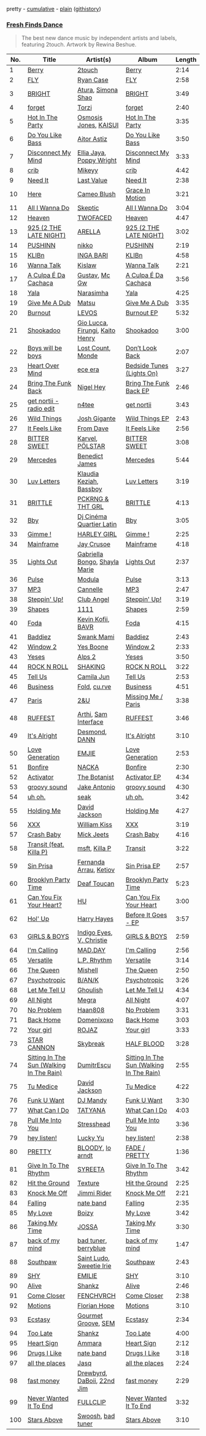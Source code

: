 pretty - [cumulative](/playlists/cumulative/Fresh%20Finds%20Dance.md) - [plain](/playlists/plain/37i9dQZF1DX6bBjHfdRnza) ([githistory](https://github.githistory.xyz/vitokorn/spotify-playlist-archive/blob/master/playlists/plain/37i9dQZF1DX6bBjHfdRnza))
### [Fresh Finds Dance](https://open.spotify.com/playlist/37i9dQZF1DX6bBjHfdRnza)

> The best new dance music by independent artists and labels, featuring 2touch. Artwork by Rewina Beshue.

| No. | Title | Artist(s) | Album | Length |
|---|---|---|---|---|
| 1 | [Berry](https://open.spotify.com/track/46ZXFEiPubUOl8kuphtUfY) | [2touch](https://open.spotify.com/artist/2RikPlsCIooWbVXeFikhcq) | [Berry](https://open.spotify.com/album/1W2M5ONY1tLSZaaW3NwMFP) | 2:14 |
| 2 | [FLY](https://open.spotify.com/track/0DQh8npg00qJ4Rm5f7w2U9) | [Ryan Case](https://open.spotify.com/artist/2MCUmcEXeY80S0aSucQsXn) | [FLY](https://open.spotify.com/album/1Zrrf1LNbr6i2e3VqVZ4Sx) | 2:58 |
| 3 | [BRIGHT](https://open.spotify.com/track/2OS5TP13pmupiTtVzOgsD0) | [Atura](https://open.spotify.com/artist/5nn0cIrXfm1pZ7jKFFexei), [Simona Shao](https://open.spotify.com/artist/4iF8VQ9Avxe5RM3A4ddlvF) | [BRIGHT](https://open.spotify.com/album/5lFtP8xrqkckHAy92k7b2P) | 3:49 |
| 4 | [forget](https://open.spotify.com/track/0Rn9pkfhWmwtgvCvI3HChj) | [Torzi](https://open.spotify.com/artist/2rsu13VNGzmC5llLQrpp0c) | [forget](https://open.spotify.com/album/20Z93Bm69nZvJMy5rxcLym) | 2:40 |
| 5 | [Hot In The Party](https://open.spotify.com/track/0MVBT2XUKmRJmvOX8GngyJ) | [Osmosis Jones](https://open.spotify.com/artist/39vtMUnZETGKSh6MFRSJ7n), [KAISUI](https://open.spotify.com/artist/3nw02QhDsR9kPXfPlptEbs) | [Hot In The Party](https://open.spotify.com/album/5d4VFFHF06KIbDfcRufGTM) | 3:35 |
| 6 | [Do You Like Bass](https://open.spotify.com/track/0ATjMMo8OW5d5pJqzK0usi) | [Aitor Astiz](https://open.spotify.com/artist/2bsLrKmjDykFzFMvA3DaXz) | [Do You Like Bass](https://open.spotify.com/album/09JYai4mGwViy7xpvFRSYO) | 3:50 |
| 7 | [Disconnect My Mind](https://open.spotify.com/track/475XAqKiWX3NfL6krluoc2) | [Ellia Jaya](https://open.spotify.com/artist/1TFsdiO28p3pTXN1iwvAAO), [Poppy Wright](https://open.spotify.com/artist/7av0AJ5afMwtx5Ay0Nv7qS) | [Disconnect My Mind](https://open.spotify.com/album/69ERwWKZK6b6afCMsxWh7B) | 3:33 |
| 8 | [crib](https://open.spotify.com/track/0k5HKE9bwPSXkiKD1gDmKG) | [Mikeyy](https://open.spotify.com/artist/55ILpEsjJWvHpPIlUQIJJW) | [crib](https://open.spotify.com/album/0XRu2oQqsrEYOAa6SfqNqi) | 4:42 |
| 9 | [Need It](https://open.spotify.com/track/2Ied5Kc9sahSeTO6GBRkWQ) | [Last Value](https://open.spotify.com/artist/03GldB4eId8dRZSbl6jmve) | [Need It](https://open.spotify.com/album/5dW5xdjXd8wszERahTyT4O) | 2:38 |
| 10 | [Here](https://open.spotify.com/track/58lD70y0zxpdiAA9pUCbMk) | [Cameo Blush](https://open.spotify.com/artist/2Lx2CAHHQ2IC1iXjS6Y70v) | [Grace In Motion](https://open.spotify.com/album/2nwWZ9AxNZmGS1Bep29vzI) | 3:21 |
| 11 | [All I Wanna Do](https://open.spotify.com/track/5HUC9IjfAU9OG0L0BU339b) | [Skeptic](https://open.spotify.com/artist/1b3IrBNhhpCTXFoJDA8DfI) | [All I Wanna Do](https://open.spotify.com/album/5jsXGxUYryqVDBgfm8rxAH) | 3:04 |
| 12 | [Heaven](https://open.spotify.com/track/766oYDSsvonCNpKw6YtuCl) | [TWOFACED](https://open.spotify.com/artist/4di9XZXeIgxV4a9rt11392) | [Heaven](https://open.spotify.com/album/1ekDGVoO8sUjZR0oZhqmDo) | 4:47 |
| 13 | [925 (2 THE LATE NIGHT)](https://open.spotify.com/track/1koeOKDcCpkuvQUTeAtoDi) | [ARELLA](https://open.spotify.com/artist/36IVsTAOVKo3ma5ChM3ZXd) | [925 (2 THE LATE NIGHT)](https://open.spotify.com/album/1G2VC9Yqt4cr4yYzevtxYX) | 3:02 |
| 14 | [PUSHINN](https://open.spotify.com/track/3afe2BTqwgrwrLoOatjxFi) | [nikko](https://open.spotify.com/artist/5fEybpxnFCsR5r5UeyEFiq) | [PUSHINN](https://open.spotify.com/album/2umT6tMDBC2DDbjCEckF3v) | 2:19 |
| 15 | [KLIBn](https://open.spotify.com/track/4UH9awtTpoIqhijyHsciwo) | [INGA BARI](https://open.spotify.com/artist/6z0ooG8fkckCtNWwLNAJ6G) | [KLIBn](https://open.spotify.com/album/1ikv1OIvkCLud7EAvIaBgU) | 4:58 |
| 16 | [Wanna Talk](https://open.spotify.com/track/3bF5pQENGF8T5zesA7iVhw) | [Kislaw](https://open.spotify.com/artist/3TyDnNCINpwLxJiRbT6uuh) | [Wanna Talk](https://open.spotify.com/album/7iodx7gIJJJ08epxVbXggj) | 2:21 |
| 17 | [A Culpa É Da Cachaça](https://open.spotify.com/track/2MgxCjL1sEUKMQwVlVAuur) | [Gustav](https://open.spotify.com/artist/2sIP89AL66SX8ApMyoHjJy), [Mc Gw](https://open.spotify.com/artist/0f1IECbrVV952unZkzrsg2) | [A Culpa É Da Cachaça](https://open.spotify.com/album/54GR9Vqw95ApOMB4DV5pe3) | 3:56 |
| 18 | [Yala](https://open.spotify.com/track/0xwHhaA6gHv3MPpqkSrebK) | [Narasimha](https://open.spotify.com/artist/2wzbr5OelMdawn7HrZRefV) | [Yala](https://open.spotify.com/album/64y98zrDVtesWibDJAndXD) | 4:25 |
| 19 | [Give Me A Dub](https://open.spotify.com/track/6FkQzlk7Z5n6wcq1FCa3Cr) | [Matsu](https://open.spotify.com/artist/2bFIsZ2C80LKx8Pdk8KW5U) | [Give Me A Dub](https://open.spotify.com/album/1CCLUfUFMd6BTEYmjDjPkY) | 3:35 |
| 20 | [Burnout](https://open.spotify.com/track/2Vh8MwHrFkb9RQSircIZWM) | [LEVOS](https://open.spotify.com/artist/0HMKnlBZ6pzlIhrEfOED3o) | [Burnout EP](https://open.spotify.com/album/1wjhtX0Dq5qXrma0HFamN0) | 5:32 |
| 21 | [Shookadoo](https://open.spotify.com/track/7L3prmjPhWKjweCNoV6Wlx) | [Gio Lucca](https://open.spotify.com/artist/6bzkE76ArC0nIuNKH04T74), [Firungi](https://open.spotify.com/artist/5UGCaPydVfxaKclCnTar7j), [Kaito Henry](https://open.spotify.com/artist/6ZqEafvDHteFyJeVqXRwjC) | [Shookadoo](https://open.spotify.com/album/2s5jMuWMnkCuTBEOkECC3m) | 3:00 |
| 22 | [Boys will be boys](https://open.spotify.com/track/4yXfLgoh16XoKawaiyriAp) | [Lost Count](https://open.spotify.com/artist/4IhvHFb5Lbl54E4igYTy7b), [Monde](https://open.spotify.com/artist/2W7qynuWq1MsPtPNFugxQ1) | [Don’t Look Back](https://open.spotify.com/album/5F6DD8yEQrAZm17zZFbgu6) | 2:07 |
| 23 | [Heart Over Mind](https://open.spotify.com/track/2HkwbSvuLtCd83RsO2hev1) | [ece era](https://open.spotify.com/artist/6UMFKxAYDGjZtbUBvMn3xu) | [Bedside Tunes (Lights On)](https://open.spotify.com/album/22g0QbOHTwdjHJCx9NwNER) | 3:27 |
| 24 | [Bring The Funk Back](https://open.spotify.com/track/2GWrlPQcDAwmNWfRQ3p4my) | [Nigel Hey](https://open.spotify.com/artist/1cPQM2gu0JiwizeLoo9Edt) | [Bring The Funk Back EP](https://open.spotify.com/album/4uuvhkwgrUOsV5zAVHN7jM) | 2:46 |
| 25 | [get nortii - radio edit](https://open.spotify.com/track/6lxVoj1ofhLx8GdeGy1Js7) | [n4tee](https://open.spotify.com/artist/4OclpJDJ7diQCzutoOdkvj) | [get nortii](https://open.spotify.com/album/4LmtVo4SCGSOXjgrUNvFQX) | 3:43 |
| 26 | [Wild Things](https://open.spotify.com/track/0URye81mlMND44sNFErobp) | [Josh Gigante](https://open.spotify.com/artist/7dcUWT1KmxjXieEnzFSjeH) | [Wild Things EP](https://open.spotify.com/album/3IZGBWwLUHkvBfybdPfol6) | 2:43 |
| 27 | [It Feels Like](https://open.spotify.com/track/6F2sn9kcsw8z8mgmJrVOyK) | [From Dave](https://open.spotify.com/artist/0mZidOoBt44GjnhNMUr9F6) | [It Feels Like](https://open.spotify.com/album/14aXbZsvboHzeuDcRJwMjp) | 2:56 |
| 28 | [BITTER SWEET](https://open.spotify.com/track/01crsZPZjBBMJv7EEGB7P9) | [Karvel](https://open.spotify.com/artist/7EG7C9C1cLTk6LnLIEpNfb), [PÖLSTAR](https://open.spotify.com/artist/5DhYWwBKA9HsDY4BqUQR3B) | [BITTER SWEET](https://open.spotify.com/album/0unjztnI0cNoQtl77D9uyc) | 3:08 |
| 29 | [Mercedes](https://open.spotify.com/track/0gNhMfxef6emtlWOFDYnFk) | [Benedict James](https://open.spotify.com/artist/0HG4sLAE3Hp4X1PDtdDQUV) | [Mercedes](https://open.spotify.com/album/1YIg0gassEuFty7mxVdpVC) | 5:44 |
| 30 | [Luv Letters](https://open.spotify.com/track/6yvEqgADC7ucxdA7k4aEJJ) | [Klaudia Keziah](https://open.spotify.com/artist/6LxjYYRkYzxpRzPxZy8mXW), [Bassboy](https://open.spotify.com/artist/4wwHbT1V6hoLyOvS4gZVyy) | [Luv Letters](https://open.spotify.com/album/6pFgsDBQqiKpfZ4XenDGak) | 3:19 |
| 31 | [BRITTLE](https://open.spotify.com/track/0feqEI7YVGuoHlup2lUOaB) | [PCKRNG & THT GRL](https://open.spotify.com/artist/3cC4Ta8QzRejnBGV9UMcM9) | [BRITTLE](https://open.spotify.com/album/182WHjywCeE3TzsjyOoDqJ) | 4:13 |
| 32 | [Bby](https://open.spotify.com/track/59kJK9zso5CWEUOxGaGgLg) | [Dj Cinéma Quartier Latin](https://open.spotify.com/artist/3nI698C0lc7EpVCIDShUgD) | [Bby](https://open.spotify.com/album/2nGcWrbfE5EF56EEPwXFn3) | 3:05 |
| 33 | [Gimme !](https://open.spotify.com/track/0WCyUMx5OxghTqJWReiiX8) | [HARLEY GIRL](https://open.spotify.com/artist/6ldTQRA9rON2kgBPGyhNao) | [Gimme !](https://open.spotify.com/album/58Q74VRWtLYnjB0odxfkFs) | 2:25 |
| 34 | [Mainframe](https://open.spotify.com/track/4GpRdW1ljkq1xoo0S94cOc) | [Jay Crusoe](https://open.spotify.com/artist/4ToomtslAOZIEy4UgooZR7) | [Mainframe](https://open.spotify.com/album/4zMAO2w4rA8HwGazrdgZVs) | 4:18 |
| 35 | [Lights Out](https://open.spotify.com/track/2VAHb7KNo7AOPhwJ9fKH3d) | [Gabriella Bongo](https://open.spotify.com/artist/5RZaAT4U5JzUOAIi7X5h68), [Shayla Marie](https://open.spotify.com/artist/7qB15qYCfaCD2y6GNWK4ZO) | [Lights Out](https://open.spotify.com/album/3CXXRwEGYjEi1KJC0ShXNg) | 2:37 |
| 36 | [Pulse](https://open.spotify.com/track/3tl58J37u0PzwDpZ5faQvq) | [Modula](https://open.spotify.com/artist/6XdyNOUc7zYzxpqzHyyhJO) | [Pulse](https://open.spotify.com/album/2jQNViLad16W4iVbiRyKqT) | 3:13 |
| 37 | [MP3](https://open.spotify.com/track/1aMisNL0QvaWMEvU6B8885) | [Cannelle](https://open.spotify.com/artist/0wBhtCF5VHSgXPGm7xfDtg) | [MP3](https://open.spotify.com/album/5L3arwQKWZtKx0JfhCB15B) | 2:47 |
| 38 | [Steppin' Up!](https://open.spotify.com/track/5WJr34KLTzdcbFjvA6HF7Q) | [Club Angel](https://open.spotify.com/artist/1reJK6xw6Lu0r1PMoTUTDj) | [Steppin' Up!](https://open.spotify.com/album/7eLbayD38UMImYyleP0YbF) | 3:19 |
| 39 | [Shapes](https://open.spotify.com/track/76ZbsiT5eXrGVMTpSJkIDL) | [1111](https://open.spotify.com/artist/0CnZz6rvqYBualwWKuMiOE) | [Shapes](https://open.spotify.com/album/2leZqHN3OIH8eC6dSDHZOk) | 2:59 |
| 40 | [Foda](https://open.spotify.com/track/7zjTYUSVM2M9Mi8FsHYxuR) | [Kevin Kofii](https://open.spotify.com/artist/2CxkuDAdwEsImP1aGV6WWj), [BAVR](https://open.spotify.com/artist/2GKky4NWDiyQGNfg0AWV0m) | [Foda](https://open.spotify.com/album/0WybK8AOs9VNHb25wC6Obn) | 4:15 |
| 41 | [Baddiez](https://open.spotify.com/track/7N1WN9SQPgIKsFcQN50I6k) | [Swank Mami](https://open.spotify.com/artist/70k5dAiZtWY7JVknCMSaqr) | [Baddiez](https://open.spotify.com/album/1YIpdqjHZCX4MVZGH9AXdu) | 2:43 |
| 42 | [Window 2](https://open.spotify.com/track/27ye3If6cQrNiVj3vg6RXI) | [Yes Boone](https://open.spotify.com/artist/38AjHGnP1jV6bCn2fnx4F5) | [Window 2](https://open.spotify.com/album/5AmMOiUDxHA0kWxz19yncQ) | 2:33 |
| 43 | [Yeses](https://open.spotify.com/track/1E0EN15FCMl776ZrjcqNQ7) | [Alps 2](https://open.spotify.com/artist/3ZGwQcTbkx3ubLRoXUBcCd) | [Yeses](https://open.spotify.com/album/5ri1sA0oaamLlx14ozPpr4) | 3:50 |
| 44 | [ROCK N ROLL](https://open.spotify.com/track/4fSK64STGlvWp4huwv0Kfo) | [SHAKING](https://open.spotify.com/artist/5ymmrBnnRTW23bKo7Fpbx6) | [ROCK N ROLL](https://open.spotify.com/album/53nvgUQDdVS5u3JFYQRXP3) | 3:22 |
| 45 | [Tell Us](https://open.spotify.com/track/3Dqb8kqwGgKa3gflzEt4wm) | [Camila Jun](https://open.spotify.com/artist/1uL84YsTyxOmCPJSKYigme) | [Tell Us](https://open.spotify.com/album/13B3DIxImDBS7gf0kgRETK) | 2:53 |
| 46 | [Business](https://open.spotify.com/track/3B7DEjXs1lyFLHGqtxjSbq) | [Fold](https://open.spotify.com/artist/2BRIfQ1ys3QiaQTD3uIjf8), [cu.rve](https://open.spotify.com/artist/6XtSmVWB7PJ1cC7uPise32) | [Business](https://open.spotify.com/album/27AIBRCAd2OxJLnuVGpLTY) | 4:51 |
| 47 | [Paris](https://open.spotify.com/track/1pbq7UJTK2xceu3Abg1bG8) | [2&U](https://open.spotify.com/artist/7lAyRsiuclclTIVkEK8Qbw) | [Missing Me / Paris](https://open.spotify.com/album/5Uxc0tBmYPJEhpYttMR6S9) | 3:38 |
| 48 | [RUFFEST](https://open.spotify.com/track/5XufMiP9Ic0KlFm6QMjGcE) | [Arthi](https://open.spotify.com/artist/700RxrCFFg46ZosW39M6x4), [Sam Interface](https://open.spotify.com/artist/04dcWSXP57PDMzOuQ2tgMw) | [RUFFEST](https://open.spotify.com/album/6eovWDRLkn2Y4AdcJDQaSf) | 3:46 |
| 49 | [It's Alright](https://open.spotify.com/track/1haKz80FqEPdXZR8yiE0Ar) | [Desmond](https://open.spotify.com/artist/28Zwkol38hAQJpW6YKetuY), [DANN](https://open.spotify.com/artist/5eKnOOwjFpzE4Wy42WuF0q) | [It's Alright](https://open.spotify.com/album/7gyQR9uvmABzrXLULQWSH0) | 3:10 |
| 50 | [Love Generation](https://open.spotify.com/track/5BbVwCipvqa7ps6EXdjJyF) | [EMJIE](https://open.spotify.com/artist/3RqdVnPEMwpv4EVX5J2lzh) | [Love Generation](https://open.spotify.com/album/1Yu4uqy81EfhxgrOtB3WhV) | 2:53 |
| 51 | [Bonfire](https://open.spotify.com/track/5nCW0qfLAhLaLXJmOSmr4Y) | [NACKA](https://open.spotify.com/artist/0uXzZBJnZvXmc2V5Adov4q) | [Bonfire](https://open.spotify.com/album/0HnshRYtPGzJsiBmJsMh9M) | 2:30 |
| 52 | [Activator](https://open.spotify.com/track/5smyVf3wio2CecKzCaZYTA) | [The Botanist](https://open.spotify.com/artist/15ZbPLr8nbvNDZ1vaqr75W) | [Activator EP](https://open.spotify.com/album/29johym52GDlOr7UhwCa2m) | 4:34 |
| 53 | [groovy sound](https://open.spotify.com/track/6y9ZHB5YdYkWzGTwOt7GtV) | [Jake Antonio](https://open.spotify.com/artist/5jpgPXIFQ0RzKw2IHyS8JC) | [groovy sound](https://open.spotify.com/album/3eMtNEEmPfzUohZ5M34NWf) | 4:30 |
| 54 | [uh oh.](https://open.spotify.com/track/2auHDNgw99NuSX7W2CrZFH) | [seak](https://open.spotify.com/artist/1HMHWSg6dRw0Wd6qGO86bb) | [uh oh.](https://open.spotify.com/album/4iQ4nNj4D2p4uaTyG6tdyP) | 3:42 |
| 55 | [Holding Me](https://open.spotify.com/track/0C322Be854wSym6X9BiM31) | [David Jackson](https://open.spotify.com/artist/7qiozhwvnBwz1t082JIBNV) | [Holding Me](https://open.spotify.com/album/0eMU95rsiEsQDfSTyTjdWx) | 4:27 |
| 56 | [XXX](https://open.spotify.com/track/1uIxnAIIdGF7aCfEl0Qigp) | [William Kiss](https://open.spotify.com/artist/2AI2RMWWeOAhkMhrQgxyNx) | [XXX](https://open.spotify.com/album/1PWMgc7VJaPOHc1WyM4Joj) | 3:19 |
| 57 | [Crash Baby](https://open.spotify.com/track/35kp0WgbOUa2rhEA2pw9Kr) | [Mick Jeets](https://open.spotify.com/artist/2ZHMwBPDOiyjeVrAuI1U5p) | [Crash Baby](https://open.spotify.com/album/2xWVNnEBADgW4n0gHxICXB) | 4:16 |
| 58 | [Transit (feat. Killa P)](https://open.spotify.com/track/7mR1z8YGtFKBEJ8Y0lIg7E) | [msft](https://open.spotify.com/artist/2G8vzUhESNnXthOWoZn3mx), [Killa P](https://open.spotify.com/artist/0yZqTQF0ULKX2gFE6fBHXZ) | [Transit](https://open.spotify.com/album/5dY2qizbHFrIZm3HMPZXJZ) | 3:22 |
| 59 | [Sin Prisa](https://open.spotify.com/track/3vno5lDrhMqrKQEUDogee3) | [Fernanda Arrau](https://open.spotify.com/artist/4joqJDPeNyEqJvnWVb3yU6), [Ketiov](https://open.spotify.com/artist/1MVBKaOHeQDc4bt64MKyHR) | [Sin Prisa EP](https://open.spotify.com/album/6UlAPMM1HULmFEI4Ch3St8) | 2:57 |
| 60 | [Brooklyn Party Time](https://open.spotify.com/track/5ALRcE4kElzD0ZYXrk8StO) | [Deaf Toucan](https://open.spotify.com/artist/3psM3KJlClPARJnfMlnD7m) | [Brooklyn Party Time](https://open.spotify.com/album/5Iu8JtH05Cke8UIH7DyDfy) | 5:23 |
| 61 | [Can You Fix Your Heart?](https://open.spotify.com/track/5TgnPAEtz84lYjljbcu8MG) | [HU](https://open.spotify.com/artist/1XZA7vX3UDejpAFJtywlL6) | [Can You Fix Your Heart](https://open.spotify.com/album/2f1YeI2ufkpylmc6WmSqmJ) | 3:00 |
| 62 | [Hol' Up](https://open.spotify.com/track/7mEsEz3dRIAGFRH4YoO9L3) | [Harry Hayes](https://open.spotify.com/artist/7BBSATOdEaY07XbxlUzfFu) | [Before It Goes - EP](https://open.spotify.com/album/6yMpxMGTJsrhxBWbtRCgXC) | 3:57 |
| 63 | [GIRLS & BOYS](https://open.spotify.com/track/06WaCojYXpaejtCrFj4V9a) | [Indigo Eyes](https://open.spotify.com/artist/04qGSeuOlRDSyVYFblRy9O), [V. Christie](https://open.spotify.com/artist/63sAE1NYTAlj2Oi77mMDmm) | [GIRLS & BOYS](https://open.spotify.com/album/0I9Ok1piajJaBw4So8yew6) | 2:59 |
| 64 | [I'm Calling](https://open.spotify.com/track/4EgNwlhThN1cWZP8ZdgIIK) | [MAD.DAY](https://open.spotify.com/artist/7JG77CHphAY01w2lKrvrTM) | [I'm Calling](https://open.spotify.com/album/5evbArolMS5rhylr57vv58) | 2:56 |
| 65 | [Versatile](https://open.spotify.com/track/2CX8w6jrSDujqcnkxDMJw0) | [L.P. Rhythm](https://open.spotify.com/artist/3K5qBiy5EHwb270817Cy6e) | [Versatile](https://open.spotify.com/album/3ktHqT8RfFWsosodNUfvB0) | 3:14 |
| 66 | [The Queen](https://open.spotify.com/track/6cCU3scRzhA27IUMULkJQ8) | [Mishell](https://open.spotify.com/artist/3kCsXVpVs1ZhLnIVkNzdHJ) | [The Queen](https://open.spotify.com/album/589NkxxnnEzSG3SFjW3nmH) | 2:50 |
| 67 | [Psychotropic](https://open.spotify.com/track/6sOen43o3JjWLy3hQLnmPg) | [B/AN/K](https://open.spotify.com/artist/0KenGC6rx5erjBNitrfJNu) | [Psychotropic](https://open.spotify.com/album/4xWJpuZdhtTaB3TE5tJyrd) | 3:26 |
| 68 | [Let Me Tell U](https://open.spotify.com/track/3evJmfxZKqlx3Rxl4hOM3m) | [Ghoulish](https://open.spotify.com/artist/4m1NhStbUaIZkgfbnnIQeK) | [Let Me Tell U](https://open.spotify.com/album/60AbEqiRHvFazQoCOWZaS0) | 4:34 |
| 69 | [All Night](https://open.spotify.com/track/1tnHnmYkpWlVHjB2qkf0iI) | [Megra](https://open.spotify.com/artist/75JMPNQ1B2A6WZydvs06Ok) | [All Night](https://open.spotify.com/album/44iHEBnNlTfg7BQSIye9Rx) | 4:07 |
| 70 | [No Problem](https://open.spotify.com/track/47KzjXL3xegnl1ReKk7uqv) | [Haan808](https://open.spotify.com/artist/2U2nFrNjt12PcCll8cuAzj) | [No Problem](https://open.spotify.com/album/1hr0e7wBGvElFMJSI4kAPv) | 3:31 |
| 71 | [Back Home](https://open.spotify.com/track/6QXBl5zHAIsVfnE2Myyz2a) | [Domenixoxo](https://open.spotify.com/artist/6UXPscFV0GdrRtVzOjXmBk) | [Back Home](https://open.spotify.com/album/36AEFtkxgsXPXpjzwuuox4) | 3:03 |
| 72 | [Your girl](https://open.spotify.com/track/1OaQmq2v3PbuhpgywFXYXk) | [ROJAZ](https://open.spotify.com/artist/2d0BUP7WeJ6caBJZHIn5G6) | [Your girl](https://open.spotify.com/album/2QXf97FdGm8bIjJIbT61Wv) | 3:33 |
| 73 | [STAR CANNON](https://open.spotify.com/track/2KZ3vJPCmKh9Him926mDsH) | [Skybreak](https://open.spotify.com/artist/2858y2JiMYIst8dY4WXGi3) | [HALF BLOOD](https://open.spotify.com/album/0KvaKQ6sOPmlZTOvsGjoQA) | 3:28 |
| 74 | [Sitting In The Sun (Walking In The Rain)](https://open.spotify.com/track/1ICqM7PreerK3OSNjgVhtw) | [DumitrEscu](https://open.spotify.com/artist/4pJw5VjlcDBHAOrN6fS3KZ) | [Sitting In The Sun (Walking In The Rain)](https://open.spotify.com/album/0mNWDv2QzTnnysJ2SIOPCh) | 2:55 |
| 75 | [Tu Medice](https://open.spotify.com/track/2uoeGOB5Xq5N4eLLIVyRb5) | [David Jackson](https://open.spotify.com/artist/7qiozhwvnBwz1t082JIBNV) | [Tu Medice](https://open.spotify.com/album/1cE5rI8088FcWnyrnwIW5x) | 4:22 |
| 76 | [Funk U Want](https://open.spotify.com/track/2aiiorAu7zLKYanYv47LjN) | [DJ Mandy](https://open.spotify.com/artist/4p2xDjEJLI7pgml2xOb3iT) | [Funk U Want](https://open.spotify.com/album/1fXkckIZDpKNPOsyK55iwu) | 3:30 |
| 77 | [What Can I Do](https://open.spotify.com/track/6EbED5jPQiMpFftw4qJ7UA) | [TATYANA](https://open.spotify.com/artist/40SwTLJmxQgWXTFi4YUKyP) | [What Can I Do](https://open.spotify.com/album/1qoacL6w8NLcNTmkyHfWBY) | 4:03 |
| 78 | [Pull Me Into You](https://open.spotify.com/track/37P4yZrleSbiQwYWNrSpaM) | [Stresshead](https://open.spotify.com/artist/1ilfLz2z62VTtvKJmxYPzs) | [Pull Me Into You](https://open.spotify.com/album/7DbskBDYopj3B71p7wGbQh) | 3:36 |
| 79 | [hey listen!](https://open.spotify.com/track/4yNhe3jDAo8o1SJ0hTEkvt) | [Lucky Yu](https://open.spotify.com/artist/7EVJloAqLSz0LiDi3308dL) | [hey listen!](https://open.spotify.com/album/2EY9vOrYUDrzQEr2R2QZMN) | 2:38 |
| 80 | [PRETTY](https://open.spotify.com/track/1ilo2WtKfsQgmNcoTuyfwb) | [BLOODY](https://open.spotify.com/artist/0PVfxLLUgFhUazfpTSJevz), [lo arndt](https://open.spotify.com/artist/4D5snkO2IHDcLFoGX9T5Fv) | [FADE / PRETTY](https://open.spotify.com/album/2hHQduqqUOtvPoNxPTs1Jj) | 1:36 |
| 81 | [Give In To The Rhythm](https://open.spotify.com/track/1beFsnBiriU9xl96u7kdyb) | [SYREETA](https://open.spotify.com/artist/6NLeKpbb77Bgp6hPZjf6KJ) | [Give In To The Rhythm](https://open.spotify.com/album/3O2qVlg4vS18AMWFsPH0DX) | 3:42 |
| 82 | [Hit the Ground](https://open.spotify.com/track/7wAuksvJErTLz0OHTDJPIa) | [Texture](https://open.spotify.com/artist/1K3a2VWnyszfzzdnT8iu0e) | [Hit the Ground](https://open.spotify.com/album/7yD02x73angL1C9H4dfjCV) | 2:25 |
| 83 | [Knock Me Off](https://open.spotify.com/track/2GDSZG7Uhnd6PuTzPPVNB0) | [Jimmi Rider](https://open.spotify.com/artist/1cd0IMgYU4aMsi2fSh8jJV) | [Knock Me Off](https://open.spotify.com/album/19YKXAE2pRl8cjitlvzGv8) | 2:21 |
| 84 | [Falling](https://open.spotify.com/track/2LsJ4sBvlz0V6MDCbwy4Bn) | [nate band](https://open.spotify.com/artist/2n0lFF6QKRjr0jGB9UIT1W) | [Falling](https://open.spotify.com/album/16kgfRu4InGlPouk5dzOjZ) | 2:35 |
| 85 | [My Love](https://open.spotify.com/track/3h4SlQBIU40POK6dMYZg3K) | [Boizy](https://open.spotify.com/artist/0QSHiUSmoHNQZd2cUgFnT3) | [My Love](https://open.spotify.com/album/1LFWxhVv9PhRhwimgRfSFz) | 3:42 |
| 86 | [Taking My Time](https://open.spotify.com/track/1IPMQ44rGvmsW669en627l) | [JOSSA](https://open.spotify.com/artist/13X34zKdY9gaYUEb2Jnsm9) | [Taking My Time](https://open.spotify.com/album/42DQxXy13VXrrjCJdSkOBg) | 3:30 |
| 87 | [back of my mind](https://open.spotify.com/track/1uFjhHmje5HzyAqU0SXJ2g) | [bad tuner](https://open.spotify.com/artist/6a5fdBQLjJqoSGN5gythKm), [berryblue](https://open.spotify.com/artist/7LwsFYi5ugJCKFsXmMVyua) | [back of my mind](https://open.spotify.com/album/4e1CZR6MJ1njKbxxAajWG5) | 1:47 |
| 88 | [Southpaw](https://open.spotify.com/track/5aKNXOuBF2ZemsRMz4MROX) | [Saint Ludo](https://open.spotify.com/artist/3UBYL8t0DhD4uhJxF0FtGT), [Sweetie Irie](https://open.spotify.com/artist/0iUw5KL7NRlfKK3tZJNK9b) | [Southpaw](https://open.spotify.com/album/700Ft6hfZal0xbzlUCXNpt) | 2:43 |
| 89 | [SHY](https://open.spotify.com/track/0LRnFkB6uBmDA7pPPMhCMk) | [EMILIE](https://open.spotify.com/artist/2VzEqGCGSc8MfjxcPjL8AO) | [SHY](https://open.spotify.com/album/7dn5Y9lyEpq8ngjnau2jL2) | 3:10 |
| 90 | [Alive](https://open.spotify.com/track/4DCjIVL8HJdh4ZoJ0G0kqU) | [Shankz](https://open.spotify.com/artist/7JP8tEVrVknJlA3isvkQjz) | [Alive](https://open.spotify.com/album/4AgSoBt48VW6TjNQc94iqr) | 2:46 |
| 91 | [Come Closer](https://open.spotify.com/track/0Tq7TFuDgq2PykzxqK9Hmm) | [FENCHVRCH](https://open.spotify.com/artist/5c5py4J4rEULVOPJosUkTt) | [Come Closer](https://open.spotify.com/album/63jcO42jHH2WxOn1BjpRHS) | 2:38 |
| 92 | [Motions](https://open.spotify.com/track/3D81x9iBQu5Q0Xqhr5k8JV) | [Florian Hope](https://open.spotify.com/artist/4ugVS3CJ6GIxUX24WXXrcN) | [Motions](https://open.spotify.com/album/1nKbm1qYmxHKXHplTVna51) | 3:10 |
| 93 | [Ecstasy](https://open.spotify.com/track/333JphECeA2WEG7ioqRl7A) | [Gourmet Groove](https://open.spotify.com/artist/3aOSAaJGgJoMM44sekh3aG), [SEM](https://open.spotify.com/artist/0JpJNoSn9W5CtFDzjipKyD) | [Ecstasy](https://open.spotify.com/album/1Z27SzwBoFMwIrh6crcVWN) | 2:34 |
| 94 | [Too Late](https://open.spotify.com/track/53mNFIZypKLnQlQyw3DKAo) | [Shankz](https://open.spotify.com/artist/7JP8tEVrVknJlA3isvkQjz) | [Too Late](https://open.spotify.com/album/5OpPkKjVdXiRWAoFz42CJd) | 4:00 |
| 95 | [Heart Sign](https://open.spotify.com/track/1Qd0XxITbWBYj5rOxdRBR7) | [Ammara](https://open.spotify.com/artist/7GqNimUoiYFht4cYL0cT0I) | [Heart Sign](https://open.spotify.com/album/0hdD2IrVbfDzOh57yj37Vd) | 2:12 |
| 96 | [Drugs I Like](https://open.spotify.com/track/6I96oT2ZcOypVJkmqSujtr) | [nate band](https://open.spotify.com/artist/2n0lFF6QKRjr0jGB9UIT1W) | [Drugs I Like](https://open.spotify.com/album/57JsFYnRzXiB4WMUsyfKPg) | 3:18 |
| 97 | [all the places](https://open.spotify.com/track/3lssQpCKKiO7Yy4aqQEHZQ) | [Jasq](https://open.spotify.com/artist/32Outb7Q3w7dRQUhUqpvpl) | [all the places](https://open.spotify.com/album/4ZriESmss3opgvwJbibRO6) | 2:24 |
| 98 | [fast money](https://open.spotify.com/track/1RdRv8nwKnnZCDJ4Ih8cvv) | [Drewbyrd](https://open.spotify.com/artist/67kmAPaXes2HLVDJphvWMH), [DaBoii](https://open.spotify.com/artist/1R4jDezcLcFxrJ9PHNrbG0), [22nd Jim](https://open.spotify.com/artist/0ROLbpYHvwZWVbPBibRwPU) | [fast money](https://open.spotify.com/album/2c8mUAmKslHvjMhSIBFDYu) | 2:29 |
| 99 | [Never Wanted It To End](https://open.spotify.com/track/4QOVuL0aWA1FNKG85kRjpw) | [FULLCLIP](https://open.spotify.com/artist/1WEgIPUvIq0ruHxECA7tR9) | [Never Wanted It To End](https://open.spotify.com/album/6arrhLTMpCYwBiAWgh9K8g) | 3:32 |
| 100 | [Stars Above](https://open.spotify.com/track/36vtpWkQyA2wTxkH8taIHg) | [Swoosh](https://open.spotify.com/artist/2WCrtPixyggICoueTKsjjG), [bad tuner](https://open.spotify.com/artist/6a5fdBQLjJqoSGN5gythKm) | [Stars Above](https://open.spotify.com/album/2fg5mQkGQRT3ELk0KZeu6B) | 3:10 |